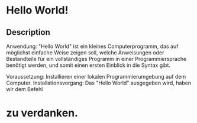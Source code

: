 # Hello World!
## Description
Anwendung: "Hello World" ist ein kleines Computerprogramm, das auf möglichst einfache Weise zeigen soll, welche Anweisungen oder Bestandteile für ein vollständiges Programm in einer Programmiersprache benötigt werden, und somit einen ersten Einblick in die Syntax gibt.

Voraussetzung: Installieren einer lokalen Programmierumgebung auf dem Computer.
Installationsvorgang: Das "Hello World" ausgegeben wird, haben wir dem Befehl <h1> zu verdanken.
